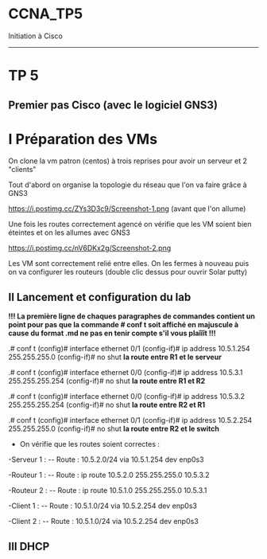 # CCNA_TP5
Initiation à Cisco

_____________________________________________

# TP 5

## Premier pas Cisco (avec le logiciel GNS3)

# I Préparation des VMs

On clone la vm patron (centos) à trois reprises pour avoir un serveur et 2 "clients"

Tout d'abord on organise la topologie du réseau que l'on va faire grâce à GNS3

https://i.postimg.cc/ZYs3D3c9/Screenshot-1.png
(avant que l'on allume)

Une fois les routes correctement agencé on vérifie que les VM soient bien éteintes et on les allumes avec GNS3

https://i.postimg.cc/nV6DKx2g/Screenshot-2.png

Les VM sont correctement relié entre elles.
On les fermes à nouveau puis on va configurer les routeurs (double clic dessus pour ouvrir Solar putty)

## II Lancement et configuration du lab

__!!! La première ligne de chaques paragraphes de commandes contient un point pour pas que la commande # conf t soit affiché en majuscule à cause du format .md ne pas en tenir compte s'il vous plaîîît !!!__

.# conf t
(config)# interface ethernet 0/1
(config-if)# ip address 10.5.1.254 255.255.255.0
(config-if)# no shut
__la route entre R1 et le serveur__

.# conf t
(config)# interface ethernet 0/0
(config-if)# ip address 10.5.3.1 255.255.255.254
(config-if)# no shut
__la route entre R1 et R2__

.# conf t
(config)# interface ethernet 0/0
(config-if)# ip address 10.5.3.2 255.255.255.254
(config-if)# no shut
__la route entre R2 et R1__

.# conf t
(config)# interface ethernet 0/1
(config-if)# ip address 10.5.2.254 255.255.255.0
(config-if)# no shut
__la route entre R2 et le switch__

* On vérifie que les routes soient correctes : 

-Serveur 1 : 
-- Route : 10.5.2.0/24 via 10.5.1.254 dev enp0s3

-Routeur 1 : 
-- Route : ip route 10.5.2.0 255.255.255.0 10.5.3.2

-Routeur 2 : 
-- Route : ip route 10.5.1.0 255.255.255.0 10.5.3.1

-Client 1 : 
-- Route : 10.5.1.0/24 via 10.5.2.254 dev enp0s3

-Client 2 : 
-- Route : 10.5.1.0/24 via 10.5.2.254 dev enp0s3

## III DHCP

